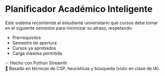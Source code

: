 # Planificador Académico Inteligente

Este sistema recomienda al estudiante universitario qué cursos debe tomar en el siguiente semestre para minimizar su atraso, respetando:
- Prerrequisitos
- Semestre de apertura
- Cursos ya aprobados
- Carga máxima permitida

✅ Hecho con Python  Streamlit  
📘 Basado en técnicas de CSP, heurísticas y búsqueda (visto en clase de IA).